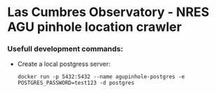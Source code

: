 # Las Cumbres Observatory - NRES AGU pinhole location crawler




### Usefull development commands:
* Create a local postgress server:

   ```docker run -p 5432:5432 --name agupinhole-postgres -e POSTGRES_PASSWORD=test123 -d postgres```

